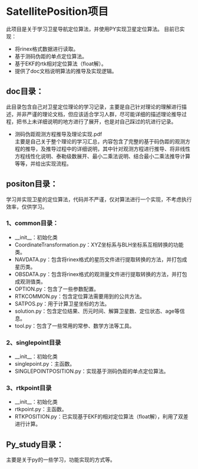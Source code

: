 # SatellitePosition项目
此项目是关于学习卫星导航定位算法，并使用PY实现卫星定位算法。
目前已实现：
- 将rinex格式数据进行读取。
- 基于测码伪距的单点定位算法。
- 基于EKF的rtk相对定位算法（float解）。
- 提供了doc文档说明算法的推导及实现逻辑。

## doc目录：
此目录包含自己对卫星定位理论的学习记录，主要是自己针对理论的理解进行描述，并非严谨的理论文档，但应该适合学习人群，尽可能详细的描述理论推导过程，把书上未详细说明的地方进行了展开，也是对自己踩过的坑进行记录。
- 测码伪距观测方程推导及理论实现.pdf   
主要是自己关于整个理论的学习汇总，内容包含了完整的基于码伪距的观测方程的推导，及推导过程中的详细说明，其中针对观测方程进行推导、将非线性方程线性化说明、泰勒级数展开、最小二乘法说明、结合最小二乘法推导计算等等，并给出实现流程。

## positon目录：
学习并实现卫星的定位算法，代码并不严谨，仅对算法进行一个实现，不考虑执行效率，仅供学习。

### 1、common目录：
- \_\_init\_\_：初始化类
- CoordinateTransformation.py：XYZ坐标系与BLH坐标系互相转换的功能类。  
- NAVDATA.py：包含将rinex格式的星历文件进行提取转换的方法，并打包成星历类。  
- OBSDATA.py：包含将rinex格式的观测量文件进行提取转换的方法，并打包成观测值类。
- OPTION.py：包含了一些参数配置。
- RTKCOMMON.py：包含定位算法需要用到的公共方法。
- SATPOS.py：用于计算卫星坐标的方法。
- solution.py：包含定位结果、历元时间、解算卫星数、定位状态、age等信息。
- tool.py：包含了一些常用的常参、数学方法等工具。

### 2、singlepoint目录
- \_\_init\_\_：初始化类
- singlepoint.py：主函数。  
- SINGLEPOINTPOSITION.py：实现基于测码伪距的单点定位算法。 
### 3、rtkpoint目录
- \_\_init\_\_：初始化类
- rtkpoint.py：主函数。
- RTKPOSITION.py：已实现基于EKF的相对定位算法（float解），利用了双差进行计算。


## Py_study目录：
主要是关于py的一些学习，功能实现的方式等。  



